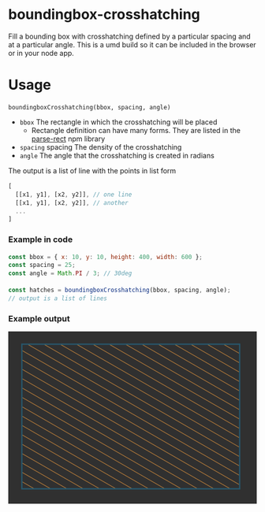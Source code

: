# boundingbox-crosshatching

Fill a bounding box with crosshatching defined by a particular spacing and at
a particular angle. This is a umd build so it can be included in the browser or
in your node app.

# Usage

`boundingboxCrosshatching(bbox, spacing, angle)`
+ `bbox` The rectangle in which the crosshatching will be placed
  + Rectangle definition can have many forms. They are listed in the [parse-rect](https://www.npmjs.com/package/parse-rect) npm library
+ `spacing` spacing The density of the crosshatching
+ `angle` The angle that the crosshatching is created in radians

The output is a list of line with the points in list form
```js
[
  [[x1, y1], [x2, y2]], // one line
  [[x1, y1], [x2, y2]], // another
  ...
]
```

### Example in code
```js
const bbox = { x: 10, y: 10, height: 400, width: 600 };
const spacing = 25;
const angle = Math.PI / 3; // 30deg

const hatches = boundingboxCrosshatching(bbox, spacing, angle);
// output is a list of lines
```

### Example output
![boundingbox-crosshatching](./example.png)